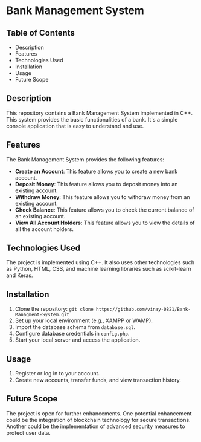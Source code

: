 # Bank Management System

## Table of Contents
- Description
- Features
- Technologies Used
- Installation
- Usage
- Future Scope

## Description
This repository contains a Bank Management System implemented in C++. This system provides the basic functionalities of a bank. It's a simple console application that is easy to understand and use.

## Features
The Bank Management System provides the following features:

- **Create an Account**: This feature allows you to create a new bank account.
- **Deposit Money**: This feature allows you to deposit money into an existing account.
- **Withdraw Money**: This feature allows you to withdraw money from an existing account.
- **Check Balance**: This feature allows you to check the current balance of an existing account.
- **View All Account Holders**: This feature allows you to view the details of all the account holders.

## Technologies Used
The project is implemented using C++. It also uses other technologies such as Python, HTML, CSS, and machine learning libraries such as scikit-learn and Keras.

## Installation
1. Clone the repository: `git clone https://github.com/vinay-0821/Bank-Managment-System.git`
2. Set up your local environment (e.g., XAMPP or WAMP).
3. Import the database schema from `database.sql`.
4. Configure database credentials in `config.php`.
5. Start your local server and access the application.

## Usage
1. Register or log in to your account.
2. Create new accounts, transfer funds, and view transaction history.

## Future Scope
The project is open for further enhancements. One potential enhancement could be the integration of blockchain technology for secure transactions. Another could be the implementation of advanced security measures to protect user data.
